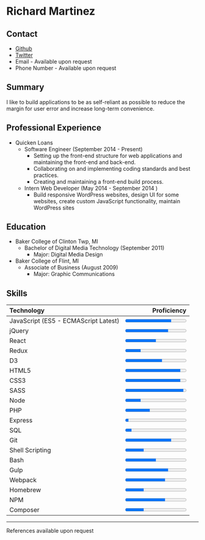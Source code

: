 # Richard Martinez

## Contact
* [Github](https://github.com/richardmartinez)
* [Twitter](https://twitter.com/rich__martinez)
* Email - Available upon request
* Phone Number - Available upon request

## Summary
I like to build applications to be as self-reliant as possible to reduce the margin for user error and increase long-term convenience.

## Professional Experience
* Quicken Loans
    * Software Engineer (September 2014 - Present)
        * Setting up the front-end structure for web applications and maintaining the front-end and back-end.
        * Collaborating on and implementing coding standards and best practices.
        * Creating and maintaining a front-end build process.
    * Intern Web Developer (May 2014 - September 2014 )
        * Build responsive WordPress websites, design UI for some websites, create custom JavaScript functionality, maintain WordPress sites

## Education
* Baker College of Clinton Twp, MI
    * Bachelor of Digital Media Technology (September 2011)
        * Major: Digital Media Design
* Baker College of Flint, MI
    * Associate of Business (August 2009)
        * Major: Graphic Communications

## Skills
| Technology | Proficiency |
| :--- | ---: |
| JavaScript (ES5 - ECMAScript Latest) |  <progress value="75" max="100"></progress> |
| jQuery | <progress value="70" max="100"></progress> |
| React | <progress value="50" max="100"></progress> |
| Redux | <progress value="25" max="100"></progress> |
| D3 | <progress value="60" max="100"></progress> |
| HTML5 | <progress value="90" max="100"></progress> |
| CSS3 | <progress value="90" max="100"></progress> |
| SASS | <progress value="95" max="100"></progress> |
| Node | <progress value="25" max="100"></progress>|
| PHP | <progress value="40" max="100"></progress>
| Express | <progress value="5" max="100"></progres> |
| SQL | <progress value="10" max="100"></progress> |
| Git | <progress value="75" max="100"></progress> |
| Shell Scripting | <progress value="30" max="100"></progress> |
| Bash | <progress value="50" max="100"></progress> |
| Gulp | <progress value="70" max="100"></progress> |
| Webpack | <progress value="65" max="100"></progress> |
| Homebrew | <progress value="30" max="100"></progress> |
| NPM | <progress value="65" max="100"></progress> |
| Composer | <progress value="30" max="100"></progress> |
---
References available upon request